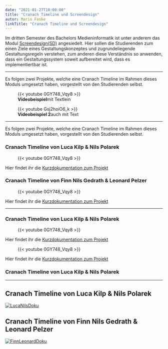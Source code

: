 ```yaml
---
date: "2021-01-27T10:00:00"
title: "Cranach Timeline und Screendesign"
autor: Mario Faske
linkTitle: "Cranach Timeline und Screendesign"
---
```


Im dritten Semester des Bachelors Medieninformatik ist unter anderem das Modul [Screendesign(SD)](https://www.medieninformatik.th-koeln.de/study/bachelor/moduls/ba_screendesign/) angesiedelt. Hier sollen die Studierenden zum einen Ziele eines Gestaltungskonzeptes und zugrundeliegende Gestaltungsregeln verstehen, zum anderen diese Verständnis so anwenden, dass ein Gestaltungssystem soweit aufbereitet wird, dass es implementiertbar ist.

<hr class="has-seperator">


<div class="has-extra-foot-space">
  <p>Es folgen zwei Projekte, welche eine Cranach Timeline im Rahmen dieses Moduls umgesetzt haben, vorgestellt von den Studierenden selbst.</p>

  <div class="video-overview has-extra-foot-space">
    <figure class="m-mi-video-teaser">
      {{< youtube 0GY748_Vqy8 >}}
      <figcaption class="m-mi-video-teaser__footer"><strong>Videobeispiel</strong>mit Textlein</figcaption>
    </figure>
    <figure class="m-mi-video-teaser">
      {{< youtube Gsj2hoiO6_k >}}
      <figcaption class="m-mi-video-teaser__footer"><strong>Videobeispiel 2</strong>auch mit Text</figcaption>
    </figure>
  </div>
</div>

<hr class="has-seperator has-seperator--lila">

Es folgen zwei Projekte, welche eine Cranach Timeline im Rahmen dieses Moduls umgesetzt haben, vorgestellt von den Studierenden selbst.

<article class="m-mi-content-wrap">
  <div class="m-mi-textblock ">
	  <div class="mi-grid mi-grid--2-cols">
      <div>
        <h3>Cranach Timeline von Luca Kilp & Nils Polarek</h3>
        <figure class="m-mi-video-teaser has-foot-space">
          {{< youtube 0GY748_Vqy8 >}}
        </figure>
        <p>
          Hier findet ihr die <a href="https://n-pola.github.io/sd-ws1920-cranach/">Kurzdokumentation zum Projekt</a>
        </p>
      </div>
      <div>
        <h3>Cranach Timeline von Finn Nils Gedrath & Leonard Pelzer</h3>
        <figure class="m-mi-video-teaser has-foot-space">
          {{< youtube 0GY748_Vqy8 >}}
        </figure>
        <p>
          Hier findet ihr die <a href="https://finnge.github.io/mi-sd-cranachproject/">Kurzdokumentation zum Projekt</a>
        </p>
      </div>
    </div>
  </div>
</article>

<hr class="has-seperator has-seperator--dotted has-seperator--lila">

<article class="m-mi-content-wrap">
  <div class="m-mi-textblock ">
	  <div class="mi-grid mi-grid--3-cols has-extra-foot-space">
      <h3>Cranach Timeline von Luca Kilp & Nils Polarek</h3>
      <div class="span-second-2-columns">
        <figure class="m-mi-video-teaser has-foot-space">
          {{< youtube 0GY748_Vqy8 >}}
        </figure>
        <p>
          Hier findet ihr die <a href="https://finnge.github.io/mi-sd-cranachproject/">Kurzdokumentation zum Projekt</a>
        </p>
      </div>
    </div>
    <div class="mi-grid mi-grid--3-cols">
      <div class="span-first-2-columns">
        <figure class="m-mi-video-teaser has-foot-space">
          {{< youtube 0GY748_Vqy8 >}}
        </figure>
        <p>
          Hier findet ihr die <a href="https://finnge.github.io/mi-sd-cranachproject/">Kurzdokumentation zum Projekt</a>
        </p>
      </div>
      <h3>Cranach Timeline von Luca Kilp & Nils Polarek</h3>
    </div>
  </div>
</article>

<hr class="has-seperator has-seperator--dotted">
<!--hr class="has-seperator has-seperator--dotted">
<hr class="has-seperator"-->
<!--hr class="has-seperator has-seperator--lila"-->


## Cranach Timeline von Luca Kilp & Nils Polarek

[![LucaNilsDoku](https://n-pola.github.io/sd-ws1920-cranach/img/mockup2.jpg)](https://n-pola.github.io/sd-ws1920-cranach/)


## Cranach Timeline von Finn Nils Gedrath & Leonard Pelzer

[![FinnLeonardDoku](https://finnge.github.io/mi-sd-cranachproject/assets/img/meta/hero.png)](https://finnge.github.io/mi-sd-cranachproject/)
